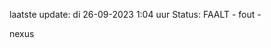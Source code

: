 laatste update: 
di 26-09-2023  1:04   uur 
Status: FAALT - fout - 
<div class="service R">nexus</div>